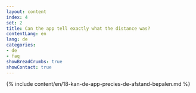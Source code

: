```yaml
---
layout: content
index: 4
set: 2
title: Can the app tell exactly what the distance was?
contentLang: en
lang: de
categories:
- de
- faq
showBreadCrumbs: true
showContact: true
---
```

{% include content/en/18-kan-de-app-precies-de-afstand-bepalen.md %}
